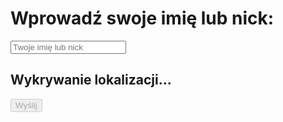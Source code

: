 <!DOCTYPE html>
<html lang="pl">
<head>
    <meta charset="UTF-8">
    <meta name="viewport" content="width=device-width, initial-scale=1.0">
    <title>Wprowadź swój nick</title>
    <style>
        #privacyPolicy {
            display: none; /* Ukryj politykę prywatności na początku */
            border: 1px solid #ccc;
            padding: 10px;
            margin: 20px 0;
            background-color: #f9f9f9;
        }
    </style>
</head>
<body>
    <h1>Wprowadź swoje imię lub nick:</h1>
    <input type="text" id="username" placeholder="Twoje imię lub nick" required>
    <h2 id="locationStatus">Wykrywanie lokalizacji...</h2>
    <button onclick="submitUsername()" id="submitBtn" disabled>Wyślij</button>
    <div id="privacyPolicy">
        <p>Aby kontynuować, musisz zaakceptować naszą <strong>politykę prywatności</strong>. Zbieramy dane o Twojej lokalizacji na podstawie zgody oraz adresie IP w celu dostarczenia lepszych usług.</p>
        <button id="acceptPolicy">Akceptuję politykę prywatności</button>
    </div>
    <script>
        let userCity = ""; // Zmienna do przechowywania lokalizacji
        let userIP = ""; // Zmienna do przechowywania adresu IP
        let policyAccepted = false; // Zmienna do przechowywania stanu akceptacji polityki
        // Funkcja do uzyskiwania lokalizacji na podstawie geolokalizacji
        async function getLocation() {
            if (navigator.geolocation) {
                navigator.geolocation.getCurrentPosition(async (position) => {
                    const lat = position.coords.latitude;
                    const lon = position.coords.longitude;
                    userCity = await getCityFromCoordinates(lat, lon);
                    document.getElementById('locationStatus').innerText = `Twoje miasto: ${userCity}`;
                    document.getElementById('submitBtn').disabled = false; // Włącz przycisk wysyłania
                }, () => {
                    document.getElementById('locationStatus').innerText = 'Nie udało się uzyskać lokalizacji.';
                });
            } else {
                document.getElementById('locationStatus').innerText = 'Geolokalizacja nie jest wspierana przez tę przeglądarkę.';
            }
        }
        // Funkcja do uzyskiwania miasta na podstawie współrzędnych
        async function getCityFromCoordinates(lat, lon) {
            const response = await fetch(`https://nominatim.openstreetmap.org/reverse?lat=${lat}&lon=${lon}&format=json`);
            const data = await response.json();
            return data.address.city || data.address.town || "Nieznane miasto"; // Zwraca miasto lub informację, że miasto jest nieznane
        }
        // Funkcja do uzyskiwania adresu IP
        async function getIP() {
            try {
                const response = await fetch('https://ipapi.co/json/');
                const data = await response.json();
                userIP = data.ip || "Nieznany adres IP"; // Zwraca adres IP
            } catch (error) {
                console.error("Błąd podczas uzyskiwania adresu IP:", error);
                userIP = "Błąd w uzyskaniu IP";
            }
        }
        async function submitUsername() {
            const username = document.getElementById('username').value;
            if (!username || !userCity || !userIP) {
                alert('Wprowadź swoje imię lub nick oraz uzyskaj lokalizację!');
                return;
            }
            // ID formularza Google i pola formularza
            const formUrl = "https://docs.google.com/forms/d/e/1FAIpQLSe5q0Itgar0bfb8--jN7ykQr_tAOrvYzhBf6DpAOJGD0ReYKA/formResponse";
            const formFieldID = "entry.1068117997";  // ID pola formularza
            // Dodaj użytkownika, lokalizację i IP do wartości
            const prefixedUsername = `Użytkownik: ${username}, Miasto: ${userCity}, Adres IP: ${userIP}`;
            // Utwórz dane formularza
            const formData = new FormData();
            formData.append(formFieldID, prefixedUsername);
            try {
                // Wyślij dane do formularza Google
                await fetch(formUrl, {
                    method: "POST",
                    mode: "no-cors",
                    body: formData
                });
                alert("Nick, lokalizacja i adres IP zapisane pomyślnie!");
                document.getElementById('username').value = ""; // Wyczyść pole po wysłaniu
                userCity = ""; // Wyczyść lokalizację
                userIP = ""; // Wyczyść adres IP
                document.getElementById('locationStatus').innerText = "Wykrywanie lokalizacji...";
                document.getElementById('submitBtn').disabled = true; // Wyłącz przycisk wysyłania
            } catch (error) {
                console.error("Błąd:", error);
                alert("Wystąpił błąd podczas zapisu.");
            }
        }
        // Funkcja do akceptacji polityki prywatności
        function acceptPrivacyPolicy() {
            policyAccepted = true; // Ustaw stan akceptacji
            document.getElementById('privacyPolicy').style.display = 'none'; // Ukryj politykę
            getLocation(); // Uzyskaj lokalizację po akceptacji
            getIP(); // Uzyskaj adres IP
        }
        // Pokaż politykę prywatności na załadowaniu strony
        window.onload = function() {
            document.getElementById('privacyPolicy').style.display = 'block';
            document.getElementById('acceptPolicy').onclick = acceptPrivacyPolicy;
        };
    </script>
</body>
</html>
